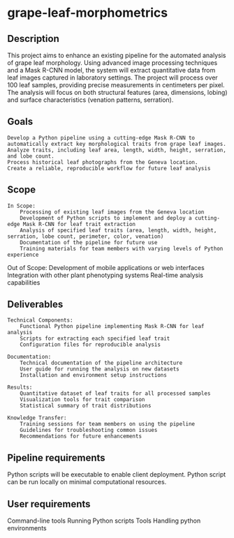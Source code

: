# grape-leaf-morphometrics

## Description

This project aims to enhance an existing pipeline for the automated analysis of grape leaf morphology. Using advanced image processing techniques and a Mask R-CNN model, the system will extract quantitative data from leaf images captured in laboratory settings. The project will process over 100 leaf samples, providing precise measurements in centimeters per pixel. The analysis will focus on both structural features (area, dimensions, lobing) and surface characteristics (venation patterns, serration).

## Goals

    Develop a Python pipeline using a cutting-edge Mask R-CNN to automatically extract key morphological traits from grape leaf images.
    Analyze traits, including leaf area, length, width, height, serration, and lobe count.
    Process historical leaf photographs from the Geneva location.
    Create a reliable, reproducible workflow for future leaf analysis
    
## Scope

    In Scope:
        Processing of existing leaf images from the Geneva location
        Development of Python scripts to implement and deploy a cutting-edge Mask R-CNN for leaf trait extraction
        Analysis of specified leaf traits (area, length, width, height, serration, lobe count, perimeter, color, venation)
        Documentation of the pipeline for future use
        Training materials for team members with varying levels of Python experience

   Out of Scope:
       Development of mobile applications or web interfaces
       Integration with other plant phenotyping systems
       Real-time analysis capabilities

## Deliverables

    Technical Components:
        Functional Python pipeline implementing Mask R-CNN for leaf analysis
        Scripts for extracting each specified leaf trait
        Configuration files for reproducible analysis

    Documentation:
        Technical documentation of the pipeline architecture
        User guide for running the analysis on new datasets
        Installation and environment setup instructions

    Results:
        Quantitative dataset of leaf traits for all processed samples
        Visualization tools for trait comparison
        Statistical summary of trait distributions

    Knowledge Transfer:
        Training sessions for team members on using the pipeline
        Guidelines for troubleshooting common issues
        Recommendations for future enhancements


## Pipeline requirements
    
Python scripts will be executable to enable client deployment.
Python script can be run locally on minimal computational resources.

## User requirements
    
Command-line tools 
Running Python scripts Tools
Handling python environments



